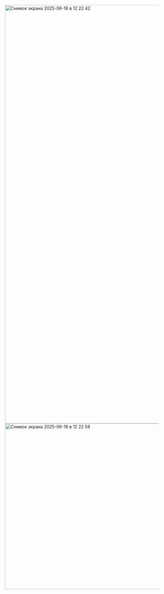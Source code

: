 <img width="1366" alt="Снимок экрана 2025-06-16 в 12 22 42" src="https://github.com/user-attachments/assets/1d9eb40b-64ee-4d5a-b73e-e71f86e9bb54" />
<img width="541" alt="Снимок экрана 2025-06-16 в 12 22 58" src="https://github.com/user-attachments/assets/5295aace-b18a-4717-ad70-713bcfe70981" />
